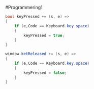 #Programmering1
```c#
bool keyPressed += (s, e) =>
{
	if (e,Code == Keyboard.key.space)
	{
		keyPressed = true;
	}
}
```

```c#
window.ketReleased += (s, e) =>
{
	if (e,Code == Keyboard.key.space)
	{
		keyPressed = false;
	}
}
```